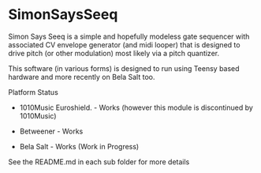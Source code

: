 # SimonSaysSeeq
Simon Says Seeq is a simple and hopefully modeless gate sequencer with associated CV envelope generator (and midi looper) that is designed to drive pitch (or other modulation) most likely via a pitch quantizer.

This software (in various forms) is designed to run using Teensy based hardware and more recently on Bela Salt too.

 
Platform                  Status


* 1010Music Euroshield.     - Works (however this module is discontinued by 1010Music)

* Betweener                 - Works

* Bela Salt                 - Works (Work in Progress) 

See the README.md in each sub folder for more details





